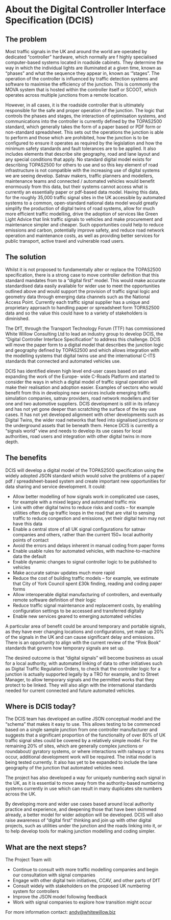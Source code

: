 # About the Digital Controller Interface Specification (DCIS)

## The problem

Most traffic signals in the UK and around the world are operated by dedicated “controller” hardware, which normally are f highly specialised computer-based systems located in roadside cabinets. They determine the way in which the individual lights are illuminated at a given time, known as “phases” and what the sequence they appear in, known as ‘”stages”. The operation of the controller is influenced by traffic detection systems and software to maximise the efficiency of the junction. This is commonly the MOVA system that is hosted within the controller itself or SCOOT, which operates across multiple junctions from a remote location.

However, in all cases, it is the roadside controller that is ultimately responsible for the safe and proper operation of the junction. The logic that controls the phases and stages, the interaction of optimisation systems, and communications into the controller is currently defined by the TOPAS2500 standard, which generally takes the form of a paper based or PDF form or non-standard spreadsheet. This sets out the operations the junction is able to perform and those which are prohibited, how the junction is to be configured to ensure it operates as required by the legislation and how the minimum safety standards and fault tolerances are to be applied. It also includes elements that describe site geography, road and lane layout and any special conditions that apply.
No standard digital model exists for describing TOPAS2500 for others to use and so this key element of road infrastructure is not compatible with the increasing use of digital systems we are seeing develop. Satnav makers, traffic planners and modellers, maintenance teams and connected / automated vehicles would benefit enormously from this data, but their systems cannot access what is currently an essentially paper or pdf-based data model.
Having this data, for the roughly 35,000 traffic signal sites in the UK accessible by automated systems to a common, open-standard national data model would greatly simplify the production of digital twins of road systems, allow for much more efficient traffic modelling, drive the adoption of services like Green Light Advice that link traffic signals to vehicles and make procurement and maintenance simpler and cheaper. Such opportunities could help to reduce emissions and carbon, potentially improve safety, and reduce road network operation and maintenance costs, as well as providing better services for public transport, active travel and vulnerable road users.

## The solution

Whilst it is not proposed to fundamentally alter or replace the TOPAS2500 specification, there is a strong case to move controller definition that this standard mandates from to a “digital first” model. This would make accurate standardised data easily available for wider use to meet the opportunities outlined above and would support the provision of traffic signal logic and geometry data through emerging data channels such as the National Access Point. Currently each traffic signal supplier has a unique and proprietary approach to handling paper or spreadsheet form TOPAS2500 data and so the value this could have to a variety of stakeholders is diminished.

The DfT, through the Transport Technology Forum (TTF) has commissioned White Willow Consulting Ltd to lead an industry group to develop DCIS, the “Digital Controller Interface Specification” to address this challenge. DCIS will move the paper form to a digital model that describes the junction logic and geography defined by TOPAS2500 and which allows integration with the modelling systems that digital twins use and the international C-ITS standards that connected and automated vehicles use.

DCIS has identified eleven high level end-user cases based on and expanding the work of the Europe- wide C-Roads Platform and started to consider the ways in which a digital model of traffic signal operation will make their realisation and adoption easier. Examples of sectors who would benefit from this in developing new services include emerging traffic simulation companies, satnav providers, road network modellers and tier one and two automotive suppliers.
DCIS development is still in its infancy and has not yet gone deeper than scratching the surface of the key use cases. It has not yet developed alignment with other developments such as Digital Twins, the wider road networks that feed into signalised junctions or the underground assets that lie beneath them. Hence DCIS is currently a “signals world” view and needs to develop its use cases for local authorities, road users and integration with other digital twins in more depth.

## The benefits

DCIS will develop a digital model of the TOPAS2500 specification using the widely adopted JSON standard which would solve the problems of a paper/ pdf / spreadsheet-based system and create important new opportunities for data sharing and service development. It could:

* Allow better modelling of how signals work in complicated use cases, for example with a mixed legacy and automated traffic mix
* Link with other digital twins to reduce risks and costs – for example utilities often dig up traffic loops in the road that are vital to sensing traffic to reduce congestion and emissions, yet their digital twin may not have this data
* Enable a central store of all UK signal configurations for satnav companies and others, rather than the current 150+ local authority points of contact
* Avoid the errors and delays inherent in manual coding from paper forms
* Enable usable rules for automated vehicles, with machine-to-machine data the default
* Enable dynamic changes to signal controller logic to be published to vehicles
* Make accurate satnav updates much more rapid
* Reduce the cost of building traffic models – for example, we estimate that City of York
Council spent £30k finding, reading and coding paper forms
* Allow interoperable digital manufacturing of controllers, and eventually remote software
definition of their logic
* Reduce traffic signal maintenance and replacement costs, by enabling configuration settings
to be accessed and transferred digitally
* Enable new services geared to emerging automated vehicles

A particular area of benefit could be around temporary and portable signals, as they have ever changing locations and configurations, yet make up 20% of the signals in the UK and can cause significant delay and emissions. There is an opportunity to align with the current review of the “Pink Book” standards that govern how temporary signals are set up.

The desired outcome is that “digital signals” will become business as usual for a local authority, with automated linking of data to other initiatives such as Digital Traffic Regulation Orders, to check that the controller logic for a junction is actually supported legally by a TRO for example, and to Street Manager, to allow temporary signals and the permitted works that they protect to be linked. They will also align with the international standards needed for current connected and future automated vehicles.

## Where is DCIS today?

The DCIS team has developed an outline JSON conceptual model and the “schema” that makes it easy to use. This allows testing to be commenced based on a single sample junction from one controller manufacturer and suggests that a significant proportion of the functionality of over 80% of UK traffic signal sites could be covered by a relatively simple model. For the remaining 20% of sites, which are generally complex junctions or roundabout/ gyratory systems, or where interactions with railways or trams occur, additional development work will be required. The initial model is being tested currently. It also has yet to be expanded to include the lane geography of the junction that automated vehicles need.

The project has also developed a way for uniquely numbering each signal in the UK, as it is essential to move away from the authority-based numbering systems currently in use which can result in many duplicates site numbers across the UK.

By developing more and wider use cases based around local authority practice and experience, and deepening those that have been skimmed already, a better model for wider adoption will be developed. DCIS will also raise awareness of “digital first” thinking and join up with other digital projects, such as utilities under the junction and the roads linking into it, or to help develop tools for making junction modelling and coding simpler.

## What are the next steps?

The Project Team will:

* Continue to consult with more traffic modelling companies and begin our consultation with signal companies
* Engage with other digital twin initiatives, CCAV, and other parts of DfT
* Consult widely with stakeholders on the proposed UK numbering system for controllers
* Improve the JSON model following feedback
* Work with signal companies to explore how transition might occur

For more information contact: [andy@whitewillow.biz](mailto:andy@whitewillow.biz)
